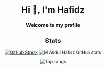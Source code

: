 
<h1 align="center">Hi 👋, I'm Hafidz</h1>
<h3 align="center">Welcome to my profile</h3>

<div align="center">
  
## Stats

[![GitHub Streak](https://github-readme-streak-stats.herokuapp.com?user=mabdulhafidz&theme=dark&hide_border=true)](https://git.io/streak-stats)
![M Abdul Hafidz GitHub stats](https://github-readme-stats.vercel.app/api?username=mabdulhafidz&show_icons=true&theme=dark)

![Top Langs](https://github-readme-stats.vercel.app/api/top-langs/?username=mabdulhafidz&layout=compact&theme=dark)

</div>
